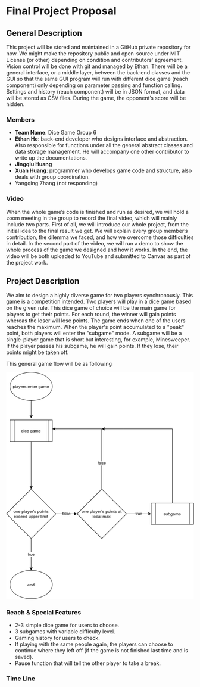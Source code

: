 # Final Project Proposal

## General Description

This project will be stored and maintained in a GitHub private repository for now. We might make the repository public and open-source under MIT License (or other) depending on condition and contributors' agreement. Vision control will be done with git and managed by Ethan. There will be a general interface, or a middle layer, between the back-end classes and the GUI so that the same GUI program will run with different dice game (reach component) only depending on parameter passing and function calling. Settings and history (reach component) will be in JSON format, and data will be stored as CSV files. During the game, the opponent’s score will be hidden.

### Members

* **Team Name**: Dice Game Group 6
* **Ethan He**: back-end developer who designs interface and abstraction. Also responsible for  functions under all the general abstract classes and data storage management. He will accompany one other contributor to write up the documentations.
* **Jingqiu Huang**
* **Xuan Huang**:  programmer who develops game code and structure, also deals with group coordination.
* Yangqing Zhang (not responding)

### Video

When the whole game’s code is finished and run as desired, we will hold a zoom meeting in the group to record the final video, which will mainly include two parts. First of all, we will introduce our whole project, from the initial idea to the final result we get. We will explain every group member’s contribution, the dilemma we faced, and how we overcome those difficulties in detail. In the second part of the video, we will run a demo to show the whole process of the game we designed and how it works. In the end, the video will be both uploaded to YouTube and submitted to Canvas as part of the project work.

## Project Description

We aim to design a highly diverse game for two players synchronously. This game is a competition intended. Two players will play in a dice game based on the given rule. This dice game of choice will be the main game for players to get their points. For each round, the winner will gain points whereas the loser will lose points. The game ends when one of the users reaches the maximum. When the player's point accumulated to a "peak" point, both players will enter the "subgame" mode. A subgame will be a single-player game that is short but interesting, for example, Minesweeper. If the player passes his subgame, he will gain points. If they lose, their points might be taken off.

This general game flow will be as following

![General Game Flowchart](./pics/doc/dice_game-general.png)

### Reach \& Special Features

* 2-3 simple dice game for users to choose.
* 3 subgames with variable difficulty level.
* Gaming history for users to check.
* If playing with the same people again, the players can choose to continue where they left off (if the game is not finished last time and is saved).
* Pause function that will tell the other player to take a break.


### Time Line








